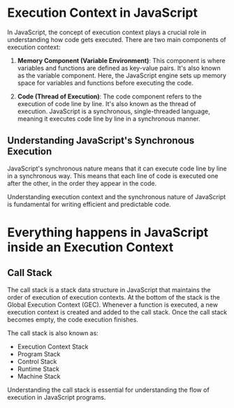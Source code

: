# Execution Context in JavaScript

In JavaScript, the concept of execution context plays a crucial role in understanding how code gets executed. There are two main components of execution context:

1. **Memory Component (Variable Environment)**:
   This component is where variables and functions are defined as key-value pairs. It's also known as the variable component. Here, the JavaScript engine sets up memory space for variables and functions before executing the code.

2. **Code (Thread of Execution)**:
   The code component refers to the execution of code line by line. It's also known as the thread of execution. JavaScript is a synchronous, single-threaded language, meaning it executes code line by line in a synchronous manner.

## Understanding JavaScript's Synchronous Execution
JavaScript's synchronous nature means that it can execute code line by line in a synchronous way. This means that each line of code is executed one after the other, in the order they appear in the code.

Understanding execution context and the synchronous nature of JavaScript is fundamental for writing efficient and predictable code.

# Everything happens in JavaScript inside an Execution Context

## Call Stack

The call stack is a stack data structure in JavaScript that maintains the order of execution of execution contexts. At the bottom of the stack is the Global Execution Context (GEC). Whenever a function is executed, a new execution context is created and added to the call stack. Once the call stack becomes empty, the code execution finishes.

The call stack is also known as:
- Execution Context Stack
- Program Stack
- Control Stack
- Runtime Stack
- Machine Stack

Understanding the call stack is essential for understanding the flow of execution in JavaScript programs.

